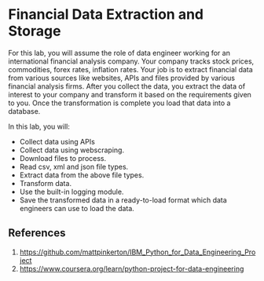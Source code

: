 # Financial Data Extraction and Storage

For this lab, you will assume the role of data engineer working for an international financial analysis company. Your company tracks stock prices, commodities, forex rates, inflation rates.  Your job is to extract financial data from various sources like websites, APIs and files provided by various financial analysis firms. After you collect the data, you extract the data of interest to your company and transform it based on the requirements given to you. Once the transformation is complete you load that data into a database.

In this lab, you will:

- Collect data using APIs
- Collect data using webscraping.
- Download files to process.    
- Read csv, xml and json file types.
- Extract data from the above file types.
- Transform data.
- Use the built-in logging module.
- Save the transformed data in a ready-to-load format which data engineers can use to load the data.

## References

1. https://github.com/mattpinkerton/IBM_Python_for_Data_Engineering_Project
1. https://www.coursera.org/learn/python-project-for-data-engineering